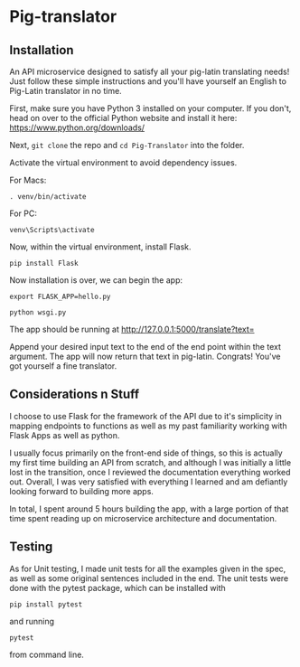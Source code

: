 # Pig-translator


<h2>Installation</h2>

An API microservice designed to satisfy all your pig-latin translating needs! Just follow these simple instructions and you'll have yourself an English to Pig-Latin translator in no time.

First, make sure you have Python 3 installed on your computer. If you don't, head on over to the official Python website and install it here: https://www.python.org/downloads/

Next, `git clone` the repo and `cd Pig-Translator` into the folder.

Activate the virtual environment to avoid dependency issues.

For Macs:

`. venv/bin/activate`

For PC:

`venv\Scripts\activate`

Now, within the virtual environment, install Flask.

`pip install Flask`

Now installation is over, we can begin the app:

`export FLASK_APP=hello.py`

`python wsgi.py`

The app should be running at http://127.0.0.1:5000/translate?text=

Append your desired input text to the end of the end point within the text argument. The app will now return that text in pig-latin. Congrats! You've got yourself a fine translator.

 <h2>Considerations n Stuff</h2>
 
 I choose to use Flask for the framework of the API due to it's simplicity in mapping endpoints to functions as well as my past familiarity working with Flask Apps as well as python. 
 
 I usually focus primarily on the front-end side of things, so this is actually my first time building an API from scratch, and although I was initially a little lost in the transition, once I reviewed the documentation everything worked out. Overall, I was very satisfied with everything I learned and am defiantly looking forward to building more apps. 
 
 In total, I spent around 5 hours building the app, with a large portion of that time spent reading up on microservice architecture and documentation.
 
 <h2>Testing</h2>
 As for Unit testing, I made unit tests for all the examples given in the spec, as well as some original sentences included in the end. The unit tests were done with the pytest package, which can be installed with 
 
 `pip install pytest`
 
 and running 
 
 `pytest`
 
 from command line.